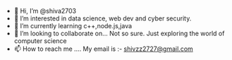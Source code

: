 - 👋 Hi, I’m @shiva2703
- 👀 I’m interested in data science, web dev and cyber security.
- 🌱 I’m currently learning c++,node.js,java
- 💞️ I’m looking to collaborate on... Not so sure. Just exploring the world of computer science
- 📫 How to reach me .... My email is :- shivzz2727@gmail.com

<!---
shiva2703/shiva2703 is a ✨ special ✨ repository because its `README.md` (this file) appears on your GitHub profile.
You can click the Preview link to take a look at your changes.
--->
